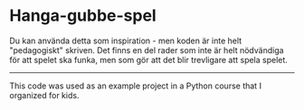 # Hanga-gubbe-spel

Du kan använda detta som inspiration - men koden är inte helt "pedagogiskt" skriven. Det finns en del rader som inte är helt nödvändiga för att spelet ska funka, men som gör att det blir trevligare att spela spelet.

---

This code was used as an example project in a Python course that I organized for kids.
